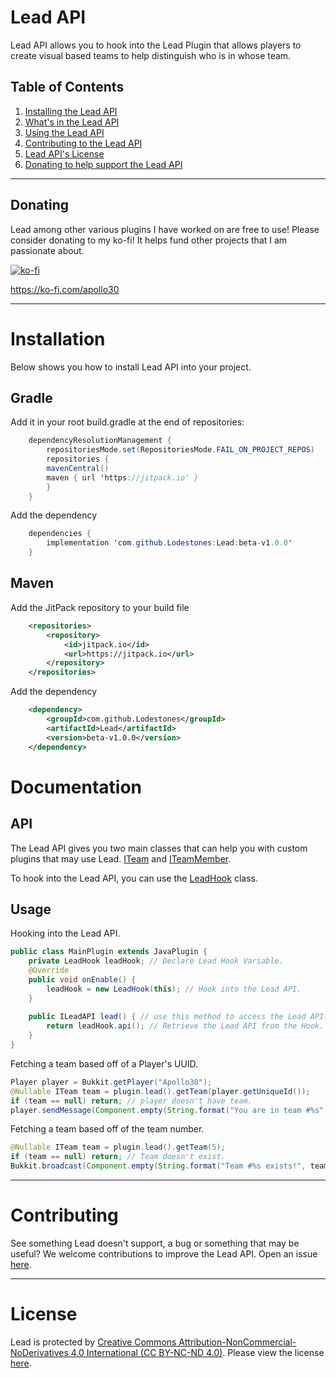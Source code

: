 # Lead API
Lead API allows you to hook into the Lead Plugin that allows players to create visual based teams to help distinguish who is in whose team.

## Table of Contents
1. [Installing the Lead API](#installation)
2. [What's in the Lead API](#api)
3. [Using the Lead API](#usage)
4. [Contributing to the Lead API](#contributing)
5. [Lead API's License](#license)
6. [Donating to help support the Lead API](#donating)

---

## Donating
Lead among other various plugins I have worked on are free to use!
Please consider donating to my ko-fi! It helps fund other projects that I am passionate about.

[![ko-fi](https://ko-fi.com/img/githubbutton_sm.svg)](https://ko-fi.com/E1E6RSLWV)

https://ko-fi.com/apollo30

---

# Installation
Below shows you how to install Lead API into your project.
## Gradle
Add it in your root build.gradle at the end of repositories:
```java
    dependencyResolutionManagement {
        repositoriesMode.set(RepositoriesMode.FAIL_ON_PROJECT_REPOS)
        repositories {
		mavenCentral()
		maven { url 'https://jitpack.io' }
        }
    }
```
Add the dependency
```java
    dependencies {
        implementation 'com.github.Lodestones:Lead:beta-v1.0.0'
    }
```
## Maven
Add the JitPack repository to your build file
```xml
    <repositories>
        <repository>
            <id>jitpack.io</id>
            <url>https://jitpack.io</url>
        </repository>
    </repositories>
```
Add the dependency
```xml
    <dependency>
        <groupId>com.github.Lodestones</groupId>
        <artifactId>Lead</artifactId>
        <version>beta-v1.0.0</version>
    </dependency>
```

# Documentation
## API
The Lead API gives you two main classes that can help you with custom plugins that may use Lead. [ITeam](https://github.com/Lodestones/Lead/blob/master/src/main/java/xyz/apollo30/leadapi/api/team/ITeam.java) and [ITeamMember](https://github.com/Lodestones/Lead/blob/master/src/main/java/xyz/apollo30/leadapi/api/team/ITeamMember.java).

To hook into the Lead API, you can use the [LeadHook](https://github.com/Lodestones/Lead/blob/master/src/main/java/xyz/apollo30/leadapi/LeadHook.java) class.

## Usage
Hooking into the Lead API.
```java
public class MainPlugin extends JavaPlugin {       
    private LeadHook leadHook; // Declare Lead Hook Variable.
    @Override       
    public void onEnable() {           
        leadHook = new LeadHook(this); // Hook into the Lead API.       
    }         
    
    public ILeadAPI lead() { // use this method to access the Lead API.
        return leadHook.api(); // Retrieve the Lead API from the Hook.       
    }  
}
```
Fetching a team based off of a Player's UUID.
```java
Player player = Bukkit.getPlayer("Apollo30");
@Nullable ITeam team = plugin.lead().getTeam(player.getUniqueId());
if (team == null) return; // player doesn't have team.
player.sendMessage(Component.empty(String.format("You are in team #%s", team.getNumber()))); // "You are in team #45"
```
Fetching a team based off of the team number.
```java
@Nullable ITeam team = plugin.lead().getTeam(5);
if (team == null) return; // Team doesn't exist.
Bukkit.broadcast(Component.empty(String.format("Team #%s exists!", team.getNumber()))); // "Team #5 exists!"
```

---

# Contributing
See something Lead doesn't support, a bug or something that may be useful? We welcome contributions to improve the Lead API. Open an issue [here](https://github.com/Lodestones/Lead/issues).

---

# License
Lead is protected by [Creative Commons Attribution-NonCommercial-NoDerivatives 4.0 International (CC BY-NC-ND 4.0)](https://creativecommons.org/licenses/by-nc/4.0/legalcode.txt). Please view the license [here](https://github.com/Lodestones/Lead/blob/master/LICENSE).